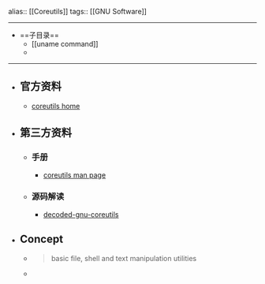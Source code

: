 alias:: [[Coreutils]]
tags:: [[GNU Software]]

- ---
- ==子目录==
	- [[uname command]]
	-
- ---
- ## 官方资料
	- [coreutils home](https://www.gnu.org/software/coreutils/)
- ## 第三方资料
	- ### 手册
		- [coreutils man page](https://man7.org/linux/man-pages/dir_by_project.html#coreutils)
	- ### 源码解读
		- [decoded-gnu-coreutils](https://maizure.org/projects/decoded-gnu-coreutils/)
- ## Concept
	- > basic file, shell and text manipulation utilities
	-